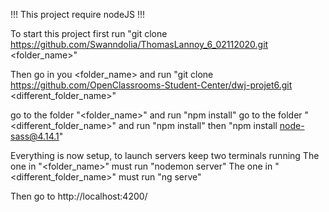 !!! This project require nodeJS !!!
 
To start this project first run 
"git clone https://github.com/Swanndolia/ThomasLannoy_6_02112020.git <folder_name>" 

Then go in you <folder_name> and run 
"git clone https://github.com/OpenClassrooms-Student-Center/dwj-projet6.git <different_folder_name>" 

go to the folder "<folder_name>" and run "npm install"
go to the folder "<different_folder_name>" and run "npm install" then "npm install node-sass@4.14.1"

Everything is now setup, to launch servers keep two terminals running
The one in "<folder_name>" must run "nodemon server"
The one in "<different_folder_name>" must run "ng serve"

Then go to http://localhost:4200/
